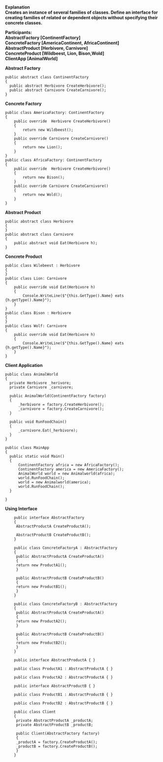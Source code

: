 **Explanation** <br/>
**Creates an instance of several families of classes. Define an interface for creating families of related or dependent objects without specifying their concrete classes.**

**Participants:**<br/>
**AbstractFactory [ContinentFactory]** <br/>
**ConcreteFactory [AmericaContinent, AfricaContinent]** <br/>
**AbstractProduct [Herbivore, Carnivore]** <br/>
**ConcreteProduct [Wildbeest, Lion,  Bison,Wold]** <br/>
**ClientApp [AnimalWorld]** <br/>


**Abstract Factory**
``` 
public abstract class ContinentFactory
{
  public abstract Herbivore CreateHerbivore();
  public abstract Carnivore CreateCarnivore();
}
```

**Concrete Factory**
```
public class AmericaFactory: ContinentFactory
{
    public override  Herbivore CreateHerbivore()
    {
        return new Wildbeest();
    }
    public override Carnivore CreateCarnivore()
    {
        return new Lion();
    }
}
public class AfricaFactory: ContinentFactory
{
    public override  Herbivore CreateHerbivore()
    {
        return new Bison();
    }
    public override Carnivore CreateCarnivore()
    {
        return new Wold();
    }
}
```

**Abstract Product**
```
public abstract class Herbivore
{
}
public abstract class Carnivore
{
    public abstract void Eat(Herbivore h);
}
```

**Concrete Product**

```
public class Wilebeest : Herbivore
{
}
public class Lion: Carnivore
{
    public override void Eat(Herbivore h)
    {
        Console.WriteLine($"{this.GetType().Name} eats {h.getType().Name}");
    }
}
public class Bison : Herbivore
{
}
public class Wolf: Carnivore
{
    public override void Eat(Herbivore h)
    {
        Console.WriteLine($"{this.GetType().Name} eats {h.getType().Name}");
    }
}
```

**Client Application**
```
public class AnimalWorld
{
  private Herbivore _herivore;
  private Carnivore _carnivore;
  
  public AnimalWorld(ContinentFactory factory)
  {
      _herbivore = factory.CreateHerbivore();
      _carnivore = factory.CreateCarnivore();
  }
  
  public void RunFoodChain()
  {
      _carnivore.Eat(_herbivore);
  }
}
```

```
public class MainApp
{
  public static void Main()
  {
      ContinentFactory africa = new AfricaFactory();
      ContinentFactory america = new AmericaFactory();
      AnimalWorld world = new Animalworld(africa);
      world.RunFoodChain();
      world = new Animalworld(america);
      world.RunFoodChain();
  }
  
}
```

**Using Interface**

```
    public interface AbstractFactory
    {
     AbstractProductA CreateProductA();

     AbstractProductB CreateProductB();
    }

    public class ConcreteFactoryA : AbstractFactory
    {
     public AbstractProductA CreateProductA()
     {
     return new ProductA1();
     }

     public AbstractProductB CreateProductB()
     {
     return new ProductB1();
     }
    }

    public class ConcreteFactoryB : AbstractFactory
    {
     public AbstractProductA CreateProductA()
     {
     return new ProductA2();
     }

     public AbstractProductB CreateProductB()
     {
     return new ProductB2();
     }
    }

    public interface AbstractProductA { }

    public class ProductA1 : AbstractProductA { }

    public class ProductA2 : AbstractProductA { }

    public interface AbstractProductB { }

    public class ProductB1 : AbstractProductB { }

    public class ProductB2 : AbstractProductB { }

    public class Client
    {
     private AbstractProductA _productA;
     private AbstractProductB _productB;

     public Client(AbstractFactory factory)
     {
     _productA = factory.CreateProductA();
     _productB = factory.CreateProductB();
     }
    }
```

